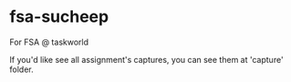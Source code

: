 fsa-sucheep
===========

For FSA @ taskworld

If you'd like see all assignment's captures, you can see them at 'capture' folder.